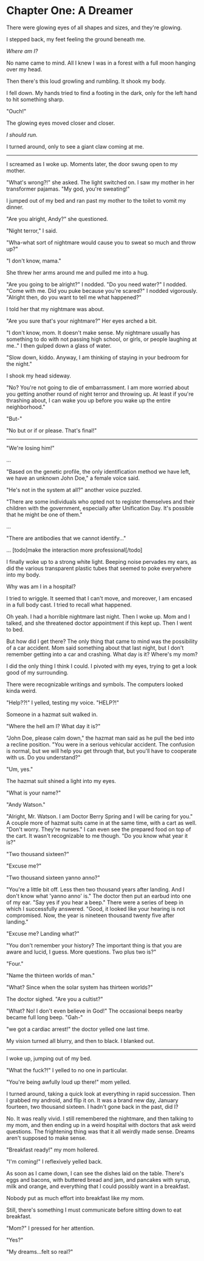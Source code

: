 # Chapter One: A Dreamer


There were glowing eyes of all shapes and sizes, and they're glowing.

I stepped back, my feet feeling the ground beneath me.

*Where am I?*

No name came to mind. All I knew I was in a forest with a full moon hanging over my head.

Then there's this loud growling and rumbling. It shook my body.

I fell down. My hands tried to find a footing in the dark, only for the left hand to hit something sharp.

"Ouch!"

The glowing eyes moved closer and closer.

*I should run.*

I turned around, only to see a giant claw coming at me.

***
I screamed as I woke up. Moments later, the door swung open to my mother.

"What's wrong?!" she asked. The light switched on. I saw my mother in her transformer pajamas. "My god, you're sweating!"

I jumped out of my bed and ran past my mother to the toilet to vomit my dinner.

"Are you alright, Andy?" she questioned.

"Night terror," I said.

"Wha-what sort of nightmare would cause you to sweat so much and throw up?"

"I don't know, mama."

She threw her arms around me and pulled me into a hug.

"Are you going to be alright?" I nodded. "Do you need water?" I nodded. "Come with me. Did you puke because you're scared?" I nodded vigorously. "Alright then, do you want to tell me what happened?"

I told her that my nightmare was about.

"Are you sure that's your nightmare?" Her eyes arched a bit.

"I don't know, mom. It doesn't make sense. My nightmare usually has something to do with not passing high school, or girls, or people laughing at me.." I then gulped down a glass of water.

"Slow down, kiddo. Anyway, I am thinking of staying in your bedroom for the night."

I shook my head sideway.

"No? You're not going to die of embarrassment. I am more worried about you getting another round of night terror and throwing up. At least if you're thrashing about, I can wake you up before you wake up the entire neighborhood."

"But-"

"No but or if or please. That's final!"

***

"We're losing him!"

...

"Based on the genetic profile, the only identification method we have left, we have an unknown John Doe," a female voice said.

"He's not in the system at all?" another voice puzzled.

"There are some individuals who opted not to register themselves and their children with the government, especially after Unification Day. It's possible that he might be one of them."

...

"There are antibodies that we cannot identify..."

...
[todo]make the interaction more professional[/todo]

I finally woke up to a strong white light. Beeping noise pervades my ears, as did the various transparent plastic tubes that seemed to poke everywhere into my body.

Why was am I in a hospital?

I tried to wriggle. It seemed that I can't move, and moreover, I am encased in a full body cast. I tried to recall what happened.

Oh yeah. I had a horrible nightmare last night. Then I woke up. Mom and I talked, and she threatened doctor appointment if this kept up. Then I went to bed.

But how did I get there? The only thing that came to mind was the possibility of a car accident. Mom said something about that last night, but I don't remember getting into a car and crashing. What day is it? Where's my mom?

I did the only thing I think I could. I pivoted with my eyes, trying to get a look good of my surrounding.

There were recognizable writings and symbols. The computers looked kinda weird.

"Help??!" I yelled, testing my voice. "HELP?!"

Someone in a hazmat suit walked in.

"Where the hell am I? What day it is?"

"John Doe, please calm down," the hazmat man said as he pull the bed into a recline position. "You were in a serious vehicular accident. The confusion is normal, but we will help you get through that, but you'll have to cooperate with us. Do you understand?"

"Um, yes."

The hazmat suit shined a light into my eyes.

"What is your name?"

"Andy Watson."

"Alright, Mr. Watson. I am Doctor Berry Spring and I will be caring for you." A couple more of hazmat suits came in at the same time, with a cart as well. "Don't worry. They're nurses." I can even see the prepared food on top of the cart. It wasn't recognizable to me though. "Do you know what year it is?"

"Two thousand sixteen?"

"Excuse me?"

"Two thousand sixteen yanno anno?"

"You're a little bit off. Less then two thousand years after landing. And I don't know what 'yanno anno' is." The doctor then put an earbud into one of my ear. "Say yes if you hear a beep." There were a series of beep in which I successfully answered. "Good, it looked like your hearing is not compromised. Now, the year is nineteen thousand twenty five after landing."

"Excuse me? Landing what?"

"You don't remember your history? The important thing is that you are aware and lucid, I guess. More questions. Two plus two is?"

"Four."

"Name the thirteen worlds of man."

"What? Since when the solar system has thirteen worlds?"

The doctor sighed. "Are you a cultist?"

"What? No! I don't even believe in God!" The occasional beeps nearby became full long beep. "Gah-"

"we got a cardiac arrest!" the doctor yelled one last time.

My vision turned all blurry, and then to black. I blanked out.

***

I woke up, jumping out of my bed.

"What the fuck?!" I yelled to no one in particular.

"You're being awfully loud up there!" mom yelled.

I turned around, taking a quick look at everything in rapid succession. Then I grabbed my android, and flip it on. It was a brand new day, January fourteen, two thousand sixteen. I hadn't gone back in the past, did I?

No. It was really vivid. I still remembered the nightmare, and then talking to my mom, and then ending up in a weird hospital with doctors that ask weird questions. The frightening thing was that it all weirdly made sense. Dreams aren't supposed to make sense.

"Breakfast ready!" my mom hollered.

"I'm coming!" I reflexively yelled back.

As soon as I came down, I can see the dishes laid on the table. There's eggs and bacons, with buttered bread and jam, and pancakes with syrup, milk and orange, and everything that I could possibly want in a breakfast.

Nobody put as much effort into breakfast like my mom.

Still, there's something I must communicate before sitting down to eat breakfast.

"Mom?" I pressed for her attention.

"Yes?"

"My dreams...felt so real?"
